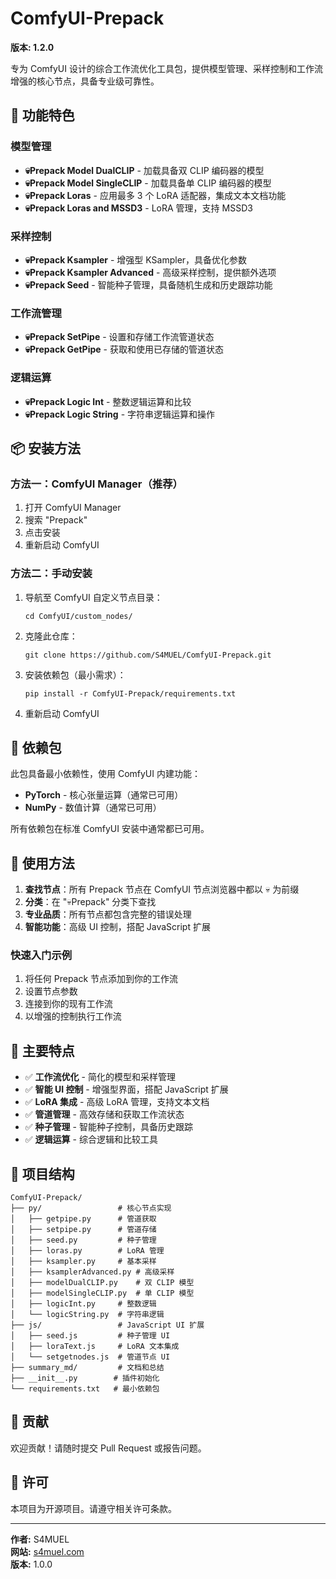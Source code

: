 # ComfyUI-Prepack

**版本: 1.2.0**

专为 ComfyUI 设计的综合工作流优化工具包，提供模型管理、采样控制和工作流增强的核心节点，具备专业级可靠性。

## 🚀 功能特色

### 模型管理
- **💀Prepack Model DualCLIP** - 加载具备双 CLIP 编码器的模型
- **💀Prepack Model SingleCLIP** - 加载具备单 CLIP 编码器的模型
- **💀Prepack Loras** - 应用最多 3 个 LoRA 适配器，集成文本文档功能
- **💀Prepack Loras and MSSD3** - LoRA 管理，支持 MSSD3

### 采样控制
- **💀Prepack Ksampler** - 增强型 KSampler，具备优化参数
- **💀Prepack Ksampler Advanced** - 高级采样控制，提供额外选项
- **💀Prepack Seed** - 智能种子管理，具备随机生成和历史跟踪功能

### 工作流管理
- **💀Prepack SetPipe** - 设置和存储工作流管道状态
- **💀Prepack GetPipe** - 获取和使用已存储的管道状态

### 逻辑运算
- **💀Prepack Logic Int** - 整数逻辑运算和比较
- **💀Prepack Logic String** - 字符串逻辑运算和操作

## 📦 安装方法

### 方法一：ComfyUI Manager（推荐）
1. 打开 ComfyUI Manager
2. 搜索 "Prepack"
3. 点击安装
4. 重新启动 ComfyUI

### 方法二：手动安装
1. 导航至 ComfyUI 自定义节点目录：
   ```
   cd ComfyUI/custom_nodes/
   ```
2. 克隆此仓库：
   ```
   git clone https://github.com/S4MUEL/ComfyUI-Prepack.git
   ```
3. 安装依赖包（最小需求）：
   ```
   pip install -r ComfyUI-Prepack/requirements.txt
   ```
4. 重新启动 ComfyUI

## 🔧 依赖包

此包具备最小依赖性，使用 ComfyUI 内建功能：
- **PyTorch** - 核心张量运算（通常已可用）
- **NumPy** - 数值计算（通常已可用）

所有依赖包在标准 ComfyUI 安装中通常都已可用。

## 📖 使用方法

1. **查找节点**：所有 Prepack 节点在 ComfyUI 节点浏览器中都以 💀 为前缀
2. **分类**：在 "💀Prepack" 分类下查找
3. **专业品质**：所有节点都包含完整的错误处理
4. **智能功能**：高级 UI 控制，搭配 JavaScript 扩展

### 快速入门示例
1. 将任何 Prepack 节点添加到你的工作流
2. 设置节点参数
3. 连接到你的现有工作流
4. 以增强的控制执行工作流

## 🎯 主要特点

- ✅ **工作流优化** - 简化的模型和采样管理
- ✅ **智能 UI 控制** - 增强型界面，搭配 JavaScript 扩展
- ✅ **LoRA 集成** - 高级 LoRA 管理，支持文本文档
- ✅ **管道管理** - 高效存储和获取工作流状态
- ✅ **种子管理** - 智能种子控制，具备历史跟踪
- ✅ **逻辑运算** - 综合逻辑和比较工具

## 📁 项目结构

```
ComfyUI-Prepack/
├── py/                 # 核心节点实现
│   ├── getpipe.py      # 管道获取
│   ├── setpipe.py      # 管道存储
│   ├── seed.py         # 种子管理
│   ├── loras.py        # LoRA 管理
│   ├── ksampler.py     # 基本采样
│   ├── ksamplerAdvanced.py # 高级采样
│   ├── modelDualCLIP.py    # 双 CLIP 模型
│   ├── modelSingleCLIP.py  # 单 CLIP 模型
│   ├── logicInt.py     # 整数逻辑
│   └── logicString.py  # 字符串逻辑
├── js/                 # JavaScript UI 扩展
│   ├── seed.js         # 种子管理 UI
│   ├── loraText.js     # LoRA 文本集成
│   └── setgetnodes.js  # 管道节点 UI
├── summary_md/         # 文档和总结
├── __init__.py        # 插件初始化
└── requirements.txt   # 最小依赖包
```

## 🤝 贡献

欢迎贡献！请随时提交 Pull Request 或报告问题。

## 📜 许可

本项目为开源项目。请遵守相关许可条款。

---

**作者:** S4MUEL  
**网站:** [s4muel.com](https://s4muel.com)  
**版本:** 1.0.0